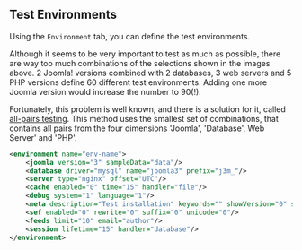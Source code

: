 ## Test Environments

Using the `Environment` tab, you can define the test environments.

Although it seems to be very important to test as much as possible, there are way too much combinations of the selections shown in the images above.
2 Joomla! versions combined with 2 databases, 3 web servers and 5 PHP versions define 60 different test environments. Adding one more Joomla version would increase the number to 90(!).

Fortunately, this problem is well known, and there is a solution for it, called [all-pairs testing](https://en.wikipedia.org/wiki/All-pairs_testing).
This method uses the smallest set of combinations, that contains all pairs from the four dimensions 'Joomla', 'Database', Web Server' and 'PHP'. 

```xml
<environment name="env-name">
    <joomla version="3" sampleData="data"/>
    <database driver="mysql" name="joomla3" prefix="j3m_"/>
    <server type="nginx" offset="UTC"/>
    <cache enabled="0" time="15" handler="file"/>
    <debug system="1" language="1"/>
    <meta description="Test installation" keywords="" showVersion="0" showTitle="1" showAuthor="1"/>
    <sef enabled="0" rewrite="0" suffix="0" unicode="0"/>
    <feeds limit="10" email="author"/>
    <session lifetime="15" handler="database"/>
</environment>
```
